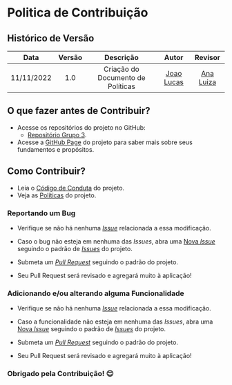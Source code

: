 # Politica de Contribuição

## Histórico de Versão
|Data|Versão|Descrição|Autor|Revisor|
| :----------: | :------: | :-----------: | :---------: |:---------: |
|11/11/2022|1.0|Criação do Documento de Políticas| [Joao Lucas](https://github.com/HacKairos)|[Ana Luiza](https://github.com/AnHoff)

## O que fazer antes de Contribuir?

* Acesse os repositórios do projeto no GitHub:
    * [Repositório Grupo 3](https://github.com/Interacao-Humano-Computador/2022.2-SimplesNacional).
* Acesse a [GitHub Page](https://interacao-humano-computador.github.io/2022.2-SimplesNacional/) do projeto para saber mais sobre seus fundamentos
 e propósitos.


## Como Contribuir?

* Leia o [Código de Conduta](https://interacao-humano-computador.github.io/2022.2-SimplesNacional/Politicas/CONTRIBUTING/) do projeto.
* Veja as [Políticas](https://interacao-humano-computador.github.io/2022.2-SimplesNacional/Politicas/BRANCH/) do projeto.

### Reportando um Bug

* Verifique se não há nenhuma [_Issue_](https://github.com/Interacao-Humano-Computador/2022.2-SimplesNacional/issues) relacionada a essa modificação.

* Caso o bug não esteja em nenhuma das _Issues_, abra uma [Nova _Issue_](https://github.com/Interacao-Humano-Computador/2022.2-SimplesNacional/issues/new/choose) seguindo o padrão de [_Issues_](https://github.com/Interacao-Humano-Computador/2022.2-SimplesNacional/blob/main/.github/ISSUE_TEMPLATE/template-padrao.md) do projeto.

* Submeta um [_Pull Request_](https://github.com/Interacao-Humano-Computador/2022.2-SimplesNacional/pulls) seguindo o padrão do projeto.

* Seu Pull Request será revisado e agregará muito à aplicação!

### Adicionando e/ou alterando alguma Funcionalidade

* Verifique se não há nenhuma [_Issue_](https://github.com/Interacao-Humano-Computador/2022.2-SimplesNacional/issues) relacionada a essa modificação.

* Caso a funcionalidade não esteja em nenhuma das _Issues_, abra uma [Nova _Issue_](https://github.com/Interacao-Humano-Computador/2022.2-SimplesNacional/issues/new/choose) seguindo o padrão de [_Issues_](https://github.com/Interacao-Humano-Computador/2022.2-SimplesNacional/blob/main/.github/ISSUE_TEMPLATE/template-padrao.md) do projeto.

* Submeta um [_Pull Request_](https://github.com/Interacao-Humano-Computador/2022.2-SimplesNacional/pulls) seguindo o padrão do projeto.

* Seu Pull Request será revisado e agregará muito à aplicação!

### Obrigado pela Contribuição! 😊
